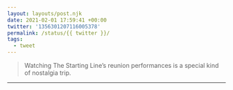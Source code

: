 ```yaml
---
layout: layouts/post.njk
date: 2021-02-01 17:59:41 +00:00
twitter: '1356301207116005378'
permalink: /status/{{ twitter }}/
tags: 
  - tweet
---
```


> Watching The Starting Line’s reunion performances is a special kind of nostalgia trip.

---
